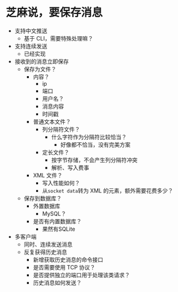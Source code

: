 # 芝麻说，要保存消息

* 支持中文推送
	* 基于 CLI，需要特殊处理嘛？
* 支持连续发送
	* 已经实现
* 接收到的消息立即保存
	* 保存为文件？
		* 内容？
			* ip
			* 端口
			* 用户名？
			* 消息内容
			* 时间戳
		* 普通文本文件？
			* 列分隔符文件？
				* 什么字符作为分隔符比较恰当？
					* 好像都不恰当，没有完美方案
			* 定长文件？
				* 按字节存储，不会产生列分隔符冲突
				* 解析、写入费事
		* XML 文件？
			* 写入性能如何？
			* 从`socket data`转为 XML 的元素，额外需要花费多少？
	* 保存到数据库？
		* 外置数据库
			* MySQL？
		* 是否有内置数据库？
			* 果然有SQLite
* 多客户端
	* 同时、连续发送消息
	* 反复获得历史消息
		* 新增获取历史消息的命令接口
		* 是否需要使用 TCP 协议？
		* 是否提供独立的端口用于处理该类请求？
		* 历史消息如何发送？